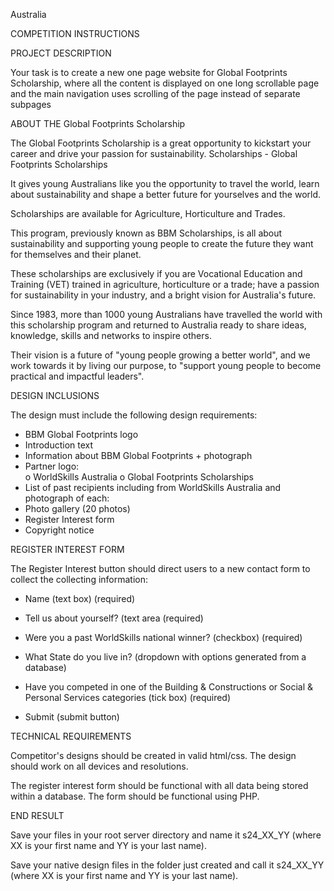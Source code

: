 

Australia

COMPETITION INSTRUCTIONS

PROJECT DESCRIPTION

Your task is to create a new one page website for Global Footprints Scholarship, where all the content is displayed on one long scrollable page and the main navigation uses scrolling of the page instead of separate subpages

ABOUT THE Global Footprints Scholarship

The Global Footprints Scholarship is a great opportunity to kickstart your career and drive your passion for sustainability. Scholarships - Global Footprints Scholarships

It gives young Australians like you the opportunity to travel the world, learn about sustainability and shape a better future for yourselves and the world.

Scholarships are available for Agriculture, Horticulture and Trades.

This program, previously known as BBM Scholarships, is all about sustainability and supporting young people to create the future they want for themselves and their planet.

These scholarships are exclusively if you are Vocational Education and Training (VET) trained in agriculture, horticulture or a trade; have a passion for sustainability in your industry, and a bright vision for Australia's future.

Since 1983, more than 1000 young Australians have travelled the world with this scholarship program and returned to Australia ready to share ideas, knowledge, skills and networks to inspire others.

Their vision is a future of "young people growing a better world", and we work towards it by living our purpose, to "support young people to become practical and impactful leaders".

DESIGN INCLUSIONS

The design must include the following design requirements:

- ﻿﻿BBM Global Footprints logo
- ﻿﻿Introduction text
- ﻿﻿Information about BBM Global Footprints + photograph
- ﻿﻿Partner logo:  
    o WorldSkills Australia o Global Footprints Scholarships
- ﻿﻿List of past recipients including from WorldSkills Australia and photograph of each:
- ﻿﻿Photo gallery (20 photos)
- ﻿﻿Register Interest form
- ﻿﻿Copyright notice

REGISTER INTEREST FORM

The Register Interest button should direct users to a new contact form to collect the collecting information:

- ﻿﻿Name (text box) (required)
- ﻿﻿Tell us about yourself? (text area (required)
- ﻿﻿Were you a past WorldSkills national winner? (checkbox) (required)
- ﻿What State do you live in? (dropdown with options generated from a database)

-  Have you competed in one of the Building & Constructions or Social & Personal Services categories (tick box) (required)

- Submit (submit button)


TECHNICAL REQUIREMENTS

Competitor's designs should be created in valid html/css. The design should work on all devices and resolutions.

The register interest form should be functional with all data being stored within a database. The form should be functional using PHP.

END RESULT

Save your files in your root server directory and name it s24_XX_YY (where XX is your first name and YY is your last name).

Save your native design files in the folder just created and call it s24_XX_YY (where XX is your first name and YY is your last name).
